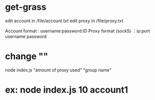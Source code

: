 # get-grass

edit account in /file/account.txt
edit proxy in /file/proxy.txt

Account format : username:password:ID
Proxy format (sock5) ：ip:port username password

# change ""

node index.js "amount of proxy used" "group name"

# ex: node index.js 10 account1
